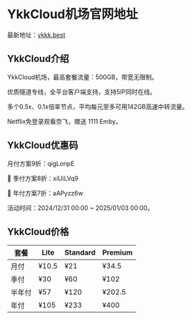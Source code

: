 # YkkCloud机场官网地址

最新地址：[ykkk.best](https://panel.ykkk.best/#/register?code=R2rjTLv7)

## YkkCloud介绍

YkkCloud机场，最高套餐流量：500GB，带宽无限制。

优质隧道专线，全平台客户端支持，支持5IP同时在线。

多个0.5x、0.1x倍率节点，平均每元至多可用142GB高速中转流量。

Netflix免登录观看奈飞，赠送 1111 Emby。

## YkkCloud优惠码

月付方案9折：qigLonpE

🔎  季付方案8折：xiUiLVq9

🔎  年付方案7折：aAPyzz6w

活动时间：2024/12/31 00:00 ~ 2025/01/03 00:00。

## YkkCloud价格

|套餐|Lite|Standard|Premium|
|----|----|----|----|
|月付|¥10.5|¥21|¥34.5|
|季付|¥30|¥60|¥102|
|半年付|¥57|¥120|¥202.5|
|年付|¥105|¥233|¥400|
